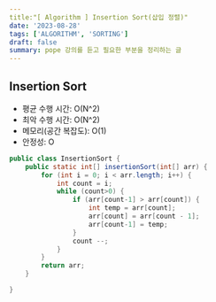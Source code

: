 ```yaml
---
title:"[ Algorithm ] Insertion Sort(삽입 정렬)"
date: '2023-08-28'
tags: ['ALGORITHM', 'SORTING']
draft: false
summary: pope 강의를 듣고 필요한 부분을 정리하는 글
---
```


## Insertion Sort

- 평균 수행 시간: O(N^2)
- 최악 수행 시간: O(N^2)
- 메모리(공간 복잡도): O(1)
- 안정성: O

```java
public class InsertionSort {
    public static int[] insertionSort(int[] arr) {
        for (int i = 0; i < arr.length; i++) {
            int count = i;
            while (count>0) {
                if (arr[count-1] > arr[count]) {
                    int temp = arr[count];
                    arr[count] = arr[count - 1];
                    arr[count-1] = temp;
                }
                count --;
            }
        }
        return arr;
    }

}

```
